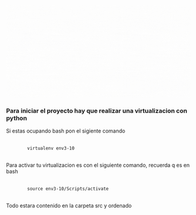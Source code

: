 ![alt-text](./src/Img/Projecto%20Final.gif)

<h3>Para iniciar el proyecto hay que realizar una virtualizacion con python</h3>
<p>Si estas ocupando bash pon el sigiente comando</p>

<pre>
    <code>
        virtualenv env3-10
    </code>
</pre>

<p>Para activar tu virtualizacion es con el siguiente comando, recuerda q es en bash</p>

<pre>
    <code>
        source env3-10/Scripts/activate
    </code>
</pre>

<p>Todo estara contenido en la carpeta src y ordenado</p>